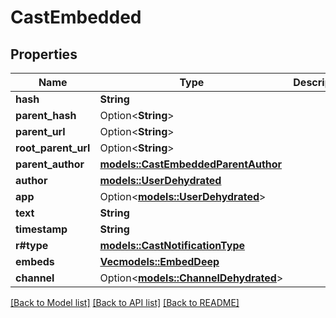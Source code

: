 # CastEmbedded

## Properties

Name | Type | Description | Notes
------------ | ------------- | ------------- | -------------
**hash** | **String** |  | 
**parent_hash** | Option<**String**> |  | 
**parent_url** | Option<**String**> |  | 
**root_parent_url** | Option<**String**> |  | 
**parent_author** | [**models::CastEmbeddedParentAuthor**](CastEmbedded_parent_author.md) |  | 
**author** | [**models::UserDehydrated**](UserDehydrated.md) |  | 
**app** | Option<[**models::UserDehydrated**](UserDehydrated.md)> |  | [optional]
**text** | **String** |  | 
**timestamp** | **String** |  | 
**r#type** | [**models::CastNotificationType**](CastNotificationType.md) |  | 
**embeds** | [**Vec<models::EmbedDeep>**](EmbedDeep.md) |  | 
**channel** | Option<[**models::ChannelDehydrated**](ChannelDehydrated.md)> |  | 

[[Back to Model list]](../README.md#documentation-for-models) [[Back to API list]](../README.md#documentation-for-api-endpoints) [[Back to README]](../README.md)


